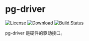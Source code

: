 # pg-driver

[![License](https://img.shields.io/badge/license-hivebox-brightgreen.svg)](https://github.com/JiongBull/pg-driver/blob/master/LICENSE.md)
[![Download](https://jitpack.io/v/JiongBull/pg-driver.svg)](https://jitpack.io/#JiongBull/pg-driver)
[![Build Status](https://travis-ci.org/JiongBull/pg-driver.svg?branch=master)](https://travis-ci.org/JiongBull/pg-driver)

pg-driver 是硬件的驱动接口。
